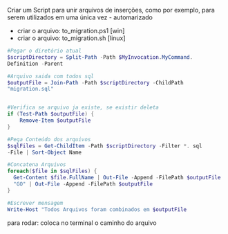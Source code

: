 Criar um Script para unir arquivos de inserções, como por exemplo, para serem utilizados em uma única vez - automarizado

- criar o arquivo: to_migration.ps1 [win]
- criar o arquivo: to_migration.sh [linux]
    
```ps1
#Pegar o diretório atual
$scriptDirectory = Split-Path -Path $MyInvocation.MyCommand.
Definition -Parent

#Arquivo saida com todos sql
$outputFile = Join-Path -Path $scriptDirectory -ChildPath
"migration.sql"


#Verifica se arquivo ja existe, se existir deleta
if (Test-Path $outputFile) {
    Remove-Item $outputFile
}

#Pega Conteúdo dos arquivos
$sqlFiles = Get-ChildItem -Path $scriptDirectory -Filter *. sql
-File | Sort-Object Name

#Concatena Arquivos
foreach($file in $sqlFiles) {
  Get-Content $file.FullName | Out-File -Append -FilePath $outputFile
  "GO" | Out-File -Append -FilePath $outputFile
}

#Escrever mensagem
Write-Host "Todos Arquivos foram combinados em $outputFile


```

para rodar: coloca no terminal o caminho do arquivo

